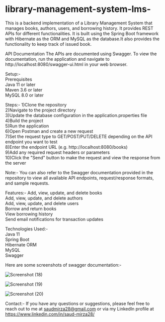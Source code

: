 # library-management-system-lms-


This is a backend implementation of a Library Management System that manages books, authors, users, and borrowing history. It provides REST APIs for different functionalities. It is built using the Spring Boot framework with Hibernate as the ORM and MySQL as the database.It also provides the functionality to keep track of issued book.

API Documentation
The APIs are documented using Swagger. To view the documentation, run the application and navigate to http://localhost:8080/swagger-ui.html in your web browser.

Setup:-<br/>
Prerequisites<br/>
Java 11 or later<br/>
Maven 3.6 or later<br/>
MySQL 8.0 or later<br/>

Steps:-
1)Clone the repository<br/>
2)Navigate to the project directory<br/>
3)Update the database configuration in the application.properties file<br/>
4)Build the project<br/>
5)Run the application<br/>
6)Open Postman and create a new request<br/>
7)Set the request type to GET/POST/PUT/DELETE depending on the API endpoint you want to test<br/>
8)Enter the endpoint URL (e.g. http://localhost:8080/books)<br/>
9)Add any required request headers or parameters<br/>
10)Click the "Send" button to make the request and view the response from the server<br/>

Note:- You can also refer to the Swagger documentation provided in the repository to view all available API endpoints, request/response formats, and sample requests.


Features:-
Add, view, update, and delete books<br/>
Add, view, update, and delete authors<br/>
Add, view, update, and delete users<br/>
Borrow and return books<br/>
View borrowing history<br/>
Send email notifications for transaction updates<br/>


Technologies Used:-<br/>
Java 11<br/>
Spring Boot<br/>
Hibernate ORM<br/>
MySQL<br/>
Swagger<br/>


Here are some screenshots of swagger documentation:-

![Screenshot (18)](https://user-images.githubusercontent.com/77284210/230954670-06c6a1f1-35c6-4bdf-8d4f-142afac599c8.png)

![Screenshot (19)](https://user-images.githubusercontent.com/77284210/230954709-6659f955-6d4d-44b7-832d-fac56b4e5e84.png)

![Screenshot (20)](https://user-images.githubusercontent.com/77284210/230954736-2ae419b3-be8b-4ff7-aa3a-5402d683ff5e.png)

Contact:-
If you have any questions or suggestions, please feel free to reach out to me at saudmirza28@gmail.com or via my LinkedIn profile at https://www.linkedin.com/in/saud-mirza28/
